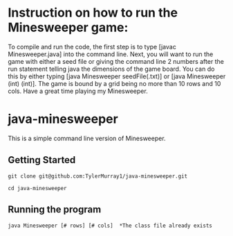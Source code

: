 # Instruction on how to run the Minesweeper game:

To compile and run the code, the first step is to type [javac Minesweeper.java] into the command line. Next, you will want to run the game with
either a seed file or giving the command line 2 numbers after the run statement telling java the dimensions of the game board. You can do this
by either typing [java Minesweeper seedFile(.txt)] or [java Minesweeper (int) (int)]. The game is bound by a grid being no more than 10 rows
and 10 cols. Have a great time playing my Minesweeper.

# java-minesweeper

This is a simple command line version of Minesweeper.

## Getting Started

```
git clone git@github.com:TylerMurray1/java-minesweeper.git
```

```
cd java-minesweeper
```

## Running the program

```
java Minesweeper [# rows] [# cols]  *The class file already exists
```

